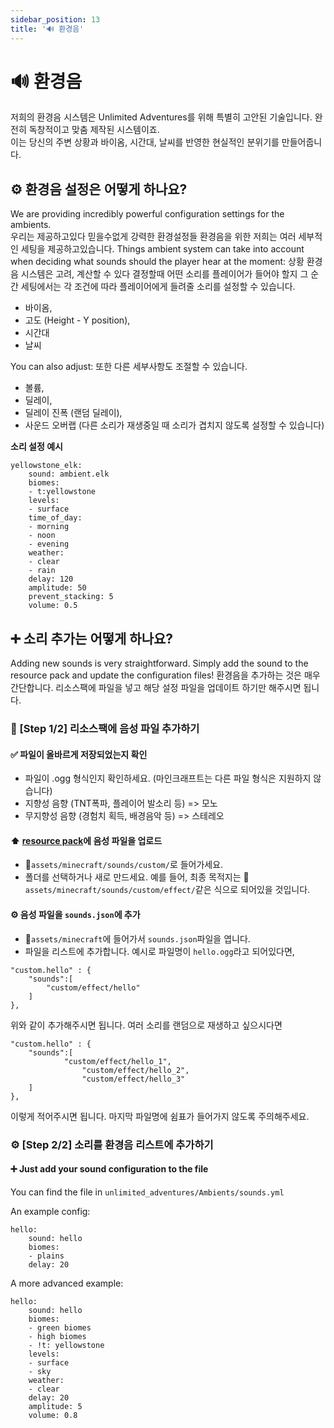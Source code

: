 ```yaml
---
sidebar_position: 13
title: '🔊 환경음'
---
```




# 🔊 **환경음**

저희의 환경음 시스템은 Unlimited Adventures를 위해 특별히 고안된 기술입니다. 완전히 독창적이고 맞춤 제작된 시스템이죠.\
이는 당신의 주변 상황과 바이옴, 시간대, 날씨를 반영한 현실적인 분위기를 만들어줍니다.


## ⚙ 환경음 설정은 어떻게 하나요?

We are providing incredibly powerful configuration settings for the ambients.\
우리는 제공하고있다 믿을수없게 강력한 환경설정들 환경음을 위한
저희는 여러 세부적인 세팅을 제공하고있습니다.
Things ambient system can take into account when deciding what sounds should the player hear at the moment:
상황 환경음 시스템은 고려, 계산할 수 있다 결정할때 어떤 소리를 플레이어가 들어야 할지 그 순간
세팅에서는 각 조건에 따라 플레이어에게 들려줄 소리를 설정할 수 있습니다.
- 바이옴,
- 고도 (Height - Y position),
- 시간대
- 날씨

You can also adjust:
또한 다른 세부사항도 조절할 수 있습니다.
- 볼륨,
- 딜레이,
- 딜레이 진폭 (랜덤 딜레이),
- 사운드 오버랩 (다른 소리가 재생중일 때 소리가 겹치지 않도록 설정할 수 있습니다)

**소리 설정 예시**
```
yellowstone_elk:
    sound: ambient.elk
    biomes:
    - t:yellowstone
    levels:
    - surface
    time_of_day:
    - morning
    - noon
    - evening
    weather:
    - clear
    - rain
    delay: 120
    amplitude: 50
    prevent_stacking: 5
    volume: 0.5
```




## ➕ 소리 추가는 어떻게 하나요?

Adding new sounds is very straightforward. Simply add the sound to the resource pack and update the configuration files!
환경음을 추가하는 것은 매우 간단합니다. 리소스팩에 파일을 넣고 해당 설정 파일을 업데이트 하기만 해주시면 됩니다.

### 🎨 [Step 1/2] 리소스팩에 음성 파일 추가하기

#### ✅ 파일이 올바르게 저장되었는지 확인
- 파일이 .ogg 형식인지 확인하세요. (마인크래프트는 다른 파일 형식은 지원하지 않습니다)
- 지향성 음향 (TNT폭파, 플레이어 발소리 등) => 모노
- 무지향성 음향 (경험치 획득, 배경음악 등) => 스테레오

#### ⬆️ [resource pack](resource-pack)에 음성 파일을 업로드
- 📁`assets/minecraft/sounds/custom/`로 들어가세요.
- 폴더를 선택하거나 새로 만드세요. 예를 들어, 최종 목적지는
📁`assets/minecraft/sounds/custom/effect/`같은 식으로 되어있을 것입니다.

#### ⚙ 음성 파일을 `sounds.json`에 추가
- 📁`assets/minecraft`에 들어가서 `sounds.json`파일을 엽니다.
- 파일을 리스트에 추가합니다. 예시로 파일명이 `hello.ogg`라고 되어있다면,

```
"custom.hello" : {
	"sounds":[
		"custom/effect/hello"
	]
},
```

위와 같이 추가해주시면 됩니다.
여러 소리를 랜덤으로 재생하고 싶으시다면

```
"custom.hello" : {
	"sounds":[
	        "custom/effect/hello_1",
                "custom/effect/hello_2",
                "custom/effect/hello_3"
	]
},
```

이렇게 적어주시면 됩니다.
마지막 파일명에 쉼표가 들어가지 않도록 주의해주세요.


### ⚙ [Step 2/2] 소리를 환경음 리스트에 추가하기

#### ➕ Just add your sound configuration to the file
You can find the file in `unlimited_adventures/Ambients/sounds.yml`

An example config:
```
hello:
    sound: hello
    biomes:
    - plains
    delay: 20
```

A more advanced example:
```
hello:
    sound: hello
    biomes:
    - green biomes
    - high biomes
    - !t: yellowstone
    levels:
    - surface
    - sky
    weather:
    - clear
    delay: 20
    amplitude: 5
    volume: 0.8
```
